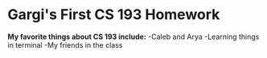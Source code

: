# Gargi's First CS 193 Homework
**My favorite things about CS 193 include:**
-Caleb and Arya
-Learning things in terminal
-My friends in the class


